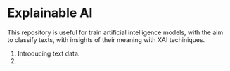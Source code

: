 # Explainable AI 
This repository is useful for train artificial intelligence models, with the aim to classify texts, with insights of their meaning with XAI techiniques.

1. Introducing text data.
2. 

